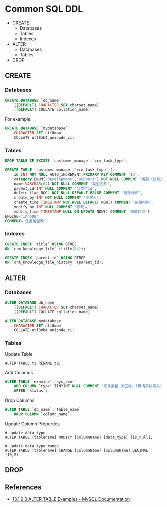 # Common SQL DDL

- CREATE
  - Databases
  - Tables
  - Indexes
- ALTER
  - Databases
  - Tables
- DROP

## CREATE

### Databases

```sql
CREATE DATABASE `db_name`
    [[DEFAULT] CHARACTER SET charset_name]
    [[DEFAULT] COLLATE collation_name]
```

For example:

```sql
CREATE DATABASE `mydatabase` 
	CHARACTER SET utf8mb4 
	COLLATE utf8mb4_unicode_ci;
```

### Tables

```sql
DROP TABLE IF EXISTS `customer_manage`.`crm_task_type`;

CREATE TABLE `customer_manage`.`crm_task_type` (
    id INT NOT NULL AUTO_INCREMENT PRIMARY KEY COMMENT 'ID',
    category ENUM('development','support') NOT NULL COMMENT '类别（研发/支撑）',
    name VARCHAR(64) NOT NULL COMMENT '类型名称',
    parent_id INT NULL COMMENT '父类型id',
    delete_flag BOOL NOT NULL DEFAULT FALSE COMMENT '删除标识',
    create_by INT NOT NULL COMMENT '创建人',
    create_time TIMESTAMP NOT NULL DEFAULT NOW() COMMENT '创建时间',
    modify_by INT NULL COMMENT '修改人',
    modify_time TIMESTAMP NULL ON UPDATE NOW() COMMENT '修改时间')
ENGINE='InnoDB'
COMMENT='任务类型表';
```

### Indexes

```sql
CREATE INDEX `title` USING BTREE 
ON `crm_knowledge_file` (title(64));

CREATE INDEX `parent_id` USING BTREE 
ON `crm_knowledge_file_history` (parent_id);
```



## ALTER

### Databases

```sql
ALTER DATABASE db_name
    [[DEFAULT] CHARACTER SET charset_name]
    [[DEFAULT] COLLATE collation_name]
```

```sql
ALTER DATABASE mydatabase 
	CHARACTER SET utf8mb4 
	COLLATE utf8mb4_unicode_ci;
```

### Tables

Update Table

```mysql
ALTER TABLE t1 RENAME t2;
```



Add Columns

```sql
ALTER TABLE `examine`.`sys_user`
	ADD COLUMN `type` TINYINT NULL COMMENT '账号类型（0正常，1舆情系统插入)'
	AFTER `status`;
```

Drop Columns

```sql
ALTER TABLE `db_name`.`table_name`
	DROP COLUMN `column_name`;
```

Update Column Properties

```mysql
# update data type
ALTER TABLE [tablename] MODIFY [columnName] [data_type] [is_null];
```

```mysql
# update data type range
ALTER TABLE [tablename] CHANGE [columnName] [columnName] DECIMAL (10,2)
```



## DROP



## References

- [13.1.9.3 ALTER TABLE Examples - MySQL Documentation](https://dev.mysql.com/doc/refman/8.0/en/alter-table-examples.html)